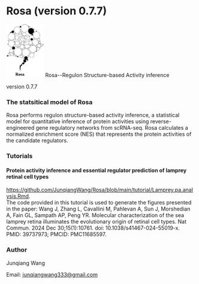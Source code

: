 # Rosa (version 0.7.7)
<img src="/Illustrative Figures/Rosa logo_r3.png" width="100" height="141">
Rosa--Regulon Structure-based Activity inference

version 0.7.7

### The statsitical model of Rosa

Rosa performs regulon structure-based activity inference, a statistical model for quantitative inference of protein activities using reverse-engineered gene regulatory networks from scRNA-seq. Rosa calculates a normalized enrichment score (NES) that represents the protein activities of the candidate regulators. 


### Tutorials  
#### Protein activity inference and essential regulator prediction of lamprey retinal cell types  
https://github.com/JunqiangWang/Rosa/blob/main/tutorial/Lamprey.pa.analysis.Rmd.  
The code provided in this tutorial is used to generate the figures presented in the paper: Wang J, Zhang L, Cavallini M, Pahlevan A, Sun J, Morshedian A, Fain GL, Sampath AP, Peng YR. Molecular characterization of the sea lamprey retina illuminates the evolutionary origin of retinal cell types. Nat Commun. 2024 Dec 30;15(1):10761. doi: 10.1038/s41467-024-55019-x. PMID: 39737973; PMCID: PMC11685597.

### Author 
Junqiang Wang

Email: junqiangwang333@gmail.com



